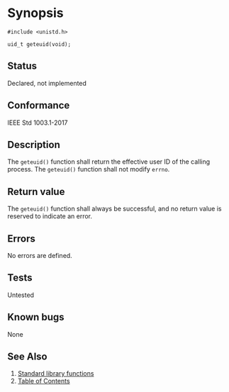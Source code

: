 # Synopsis

`#include <unistd.h>`

`uid_t geteuid(void);`

## Status

Declared, not implemented

## Conformance

IEEE Std 1003.1-2017

## Description

The `geteuid()` function shall return the effective user ID of the calling process. The `geteuid()` function shall not
modify `errno`.

## Return value

The `geteuid()` function shall always be successful, and no return value is reserved to indicate an error.

## Errors

No errors are defined.

## Tests

Untested

## Known bugs

None

## See Also

1. [Standard library functions](../README.md)
2. [Table of Contents](../../../README.md)
